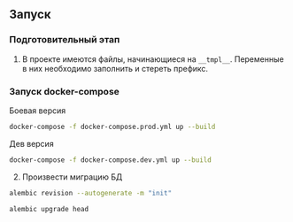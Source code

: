 ## Запуск

### Подготовительный этап

1. В проекте имеются файлы, начинающиеся на `__tmpl__`. Переменные в них необходимо заполнить и стереть префикс.

### Запуск docker-compose

Боевая версия

```sh
docker-compose -f docker-compose.prod.yml up --build
```

Дев версия

```sh
docker-compose -f docker-compose.dev.yml up --build
```

2. Произвести миграцию БД

```sh
alembic revision --autogenerate -m "init"
```

```sh
alembic upgrade head
```